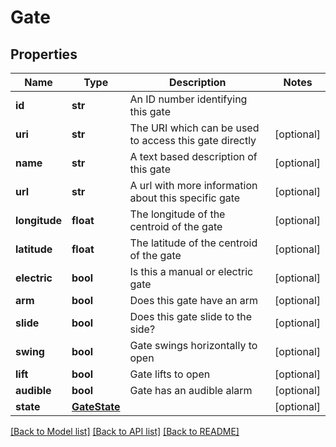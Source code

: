 # Gate

## Properties
Name | Type | Description | Notes
------------ | ------------- | ------------- | -------------
**id** | **str** | An ID number identifying this gate | 
**uri** | **str** | The URI which can be used to access this gate directly | [optional] 
**name** | **str** | A text based description of this gate | [optional] 
**url** | **str** | A url with more information about this specific gate | [optional] 
**longitude** | **float** | The longitude of the centroid of the gate | [optional] 
**latitude** | **float** | The latitude of the centroid of the gate | [optional] 
**electric** | **bool** | Is this a manual or electric gate | [optional] 
**arm** | **bool** | Does this gate have an arm | [optional] 
**slide** | **bool** | Does this gate slide to the side? | [optional] 
**swing** | **bool** | Gate swings horizontally to open | [optional] 
**lift** | **bool** | Gate lifts to open | [optional] 
**audible** | **bool** | Gate has an audible alarm | [optional] 
**state** | [**GateState**](GateState.md) |  | [optional] 

[[Back to Model list]](../README.md#documentation-for-models) [[Back to API list]](../README.md#documentation-for-api-endpoints) [[Back to README]](../README.md)


